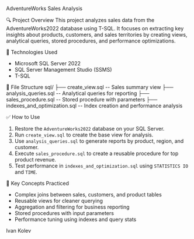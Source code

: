 AdventureWorks Sales Analysis

🔍 Project Overview
This project analyzes sales data from the AdventureWorks2022 database using T-SQL. It focuses on extracting key insights about products, customers, and sales territories by creating views, analytical queries, stored procedures, and performance optimizations.

🧰 Technologies Used
- Microsoft SQL Server 2022
- SQL Server Management Studio (SSMS)
- T-SQL

📂 File Structure
sql/
├── create_view.sql -- Sales summary view
├── analysis_queries.sql -- Analytical queries for reporting
├── sales_procedure.sql -- Stored procedure with parameters
├── indexes_and_optimization.sql -- Index creation and performance analysis

✅ How to Use

1. Restore the `AdventureWorks2022` database on your SQL Server.
2. Run `create_view.sql` to create the base view for analysis.
3. Use `analysis_queries.sql` to generate reports by product, region, and customer.
4. Execute `sales_procedure.sql` to create a reusable procedure for top product revenue.
5. Test performance in `indexes_and_optimization.sql` using `STATISTICS IO` and `TIME`.

📌 Key Concepts Practiced
- Complex joins between sales, customers, and product tables
- Reusable views for cleaner querying
- Aggregation and filtering for business reporting
- Stored procedures with input parameters
- Performance tuning using indexes and query stats

Ivan Kolev
